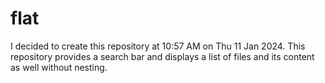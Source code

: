 # flat
I decided to create this repository at 10:57 AM on Thu 11 Jan 2024. This repository provides a search bar and displays a list of files and its content as well without nesting.
